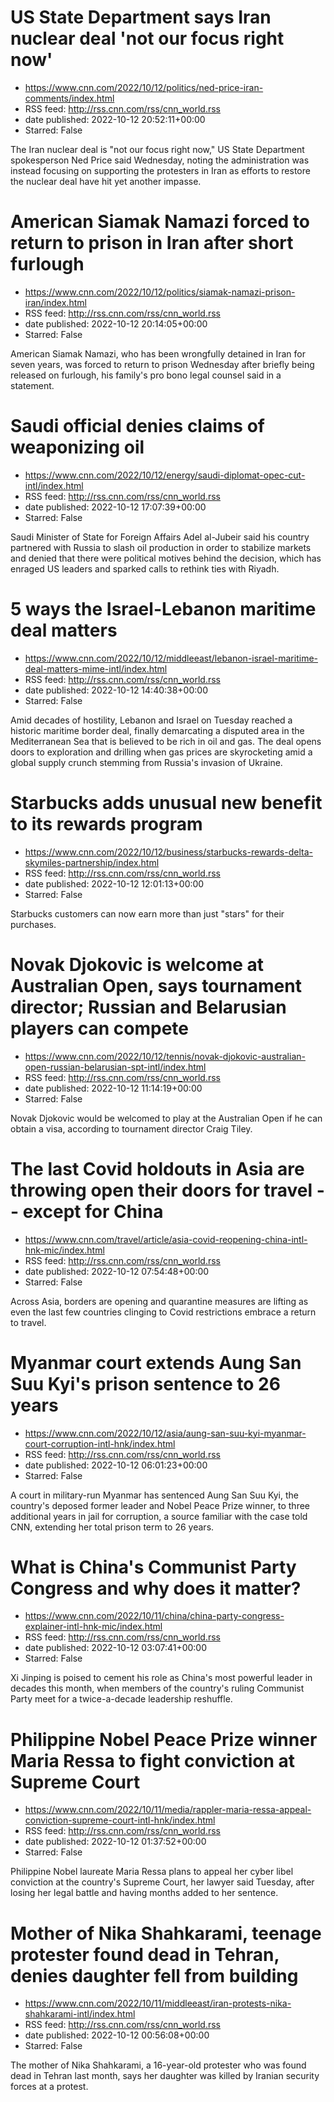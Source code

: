# US State Department says Iran nuclear deal 'not our focus right now'
 - https://www.cnn.com/2022/10/12/politics/ned-price-iran-comments/index.html
 - RSS feed: http://rss.cnn.com/rss/cnn_world.rss
 - date published: 2022-10-12 20:52:11+00:00
 - Starred: False

The Iran nuclear deal is "not our focus right now," US State Department spokesperson Ned Price said Wednesday, noting the administration was instead focusing on supporting the protesters in Iran as efforts to restore the nuclear deal have hit yet another impasse.

# American Siamak Namazi forced to return to prison in Iran after short furlough
 - https://www.cnn.com/2022/10/12/politics/siamak-namazi-prison-iran/index.html
 - RSS feed: http://rss.cnn.com/rss/cnn_world.rss
 - date published: 2022-10-12 20:14:05+00:00
 - Starred: False

American Siamak Namazi, who has been wrongfully detained in Iran for seven years, was forced to return to prison Wednesday after briefly being released on furlough, his family's pro bono legal counsel said in a statement.

# Saudi official denies claims of weaponizing oil
 - https://www.cnn.com/2022/10/12/energy/saudi-diplomat-opec-cut-intl/index.html
 - RSS feed: http://rss.cnn.com/rss/cnn_world.rss
 - date published: 2022-10-12 17:07:39+00:00
 - Starred: False

Saudi Minister of State for Foreign Affairs Adel al-Jubeir said his country partnered with Russia to slash oil production in order to stabilize markets and denied that there were political motives behind the decision, which has enraged US leaders and sparked calls to rethink ties with Riyadh.

# 5 ways the Israel-Lebanon maritime deal matters
 - https://www.cnn.com/2022/10/12/middleeast/lebanon-israel-maritime-deal-matters-mime-intl/index.html
 - RSS feed: http://rss.cnn.com/rss/cnn_world.rss
 - date published: 2022-10-12 14:40:38+00:00
 - Starred: False

Amid decades of hostility, Lebanon and Israel on Tuesday reached a historic maritime border deal, finally demarcating a disputed area in the Mediterranean Sea that is believed to be rich in oil and gas. The deal opens doors to exploration and drilling when gas prices are skyrocketing amid a global supply crunch stemming from Russia's invasion of Ukraine.

# Starbucks adds unusual new benefit to its rewards program
 - https://www.cnn.com/2022/10/12/business/starbucks-rewards-delta-skymiles-partnership/index.html
 - RSS feed: http://rss.cnn.com/rss/cnn_world.rss
 - date published: 2022-10-12 12:01:13+00:00
 - Starred: False

Starbucks customers can now earn more than just "stars" for their purchases.

# Novak Djokovic is welcome at Australian Open, says tournament director; Russian and Belarusian players can compete
 - https://www.cnn.com/2022/10/12/tennis/novak-djokovic-australian-open-russian-belarusian-spt-intl/index.html
 - RSS feed: http://rss.cnn.com/rss/cnn_world.rss
 - date published: 2022-10-12 11:14:19+00:00
 - Starred: False

Novak Djokovic would be welcomed to play at the Australian Open if he can obtain a visa, according to tournament director Craig Tiley.

# The last Covid holdouts in Asia are throwing open their doors for travel -- except for China
 - https://www.cnn.com/travel/article/asia-covid-reopening-china-intl-hnk-mic/index.html
 - RSS feed: http://rss.cnn.com/rss/cnn_world.rss
 - date published: 2022-10-12 07:54:48+00:00
 - Starred: False

Across Asia, borders are opening and quarantine measures are lifting as even the last few countries clinging to Covid restrictions embrace a return to travel.

# Myanmar court extends Aung San Suu Kyi's prison sentence to 26 years
 - https://www.cnn.com/2022/10/12/asia/aung-san-suu-kyi-myanmar-court-corruption-intl-hnk/index.html
 - RSS feed: http://rss.cnn.com/rss/cnn_world.rss
 - date published: 2022-10-12 06:01:23+00:00
 - Starred: False

A court in military-run Myanmar has sentenced Aung San Suu Kyi, the country's deposed former leader and Nobel Peace Prize winner, to three additional years in jail for corruption, a source familiar with the case told CNN, extending her total prison term to 26 years.

# What is China's Communist Party Congress and why does it matter?
 - https://www.cnn.com/2022/10/11/china/china-party-congress-explainer-intl-hnk-mic/index.html
 - RSS feed: http://rss.cnn.com/rss/cnn_world.rss
 - date published: 2022-10-12 03:07:41+00:00
 - Starred: False

Xi Jinping is poised to cement his role as China's most powerful leader in decades this month, when members of the country's ruling Communist Party meet for a twice-a-decade leadership reshuffle.

# Philippine Nobel Peace Prize winner Maria Ressa to fight conviction at Supreme Court
 - https://www.cnn.com/2022/10/11/media/rappler-maria-ressa-appeal-conviction-supreme-court-intl-hnk/index.html
 - RSS feed: http://rss.cnn.com/rss/cnn_world.rss
 - date published: 2022-10-12 01:37:52+00:00
 - Starred: False

Philippine Nobel laureate Maria Ressa plans to appeal her cyber libel conviction at the country's Supreme Court, her lawyer said Tuesday, after losing her legal battle and having months added to her sentence.

# Mother of Nika Shahkarami, teenage protester found dead in Tehran, denies daughter fell from building
 - https://www.cnn.com/2022/10/11/middleeast/iran-protests-nika-shahkarami-intl/index.html
 - RSS feed: http://rss.cnn.com/rss/cnn_world.rss
 - date published: 2022-10-12 00:56:08+00:00
 - Starred: False

The mother of Nika Shahkarami, a 16-year-old protester who was found dead in Tehran last month, says her daughter was killed by Iranian security forces at a protest.
